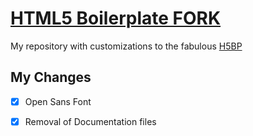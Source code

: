 # [HTML5 Boilerplate FORK](http://html5boilerplate.com)

My repository with customizations to the fabulous [H5BP](www.html5boilerplate.com)

My Changes
-----------

- [x] Open Sans Font
- [x] Removal of Documentation files


